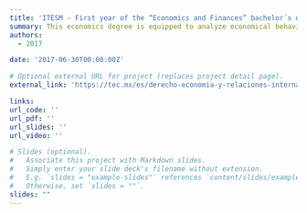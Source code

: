 ```yaml
---
title: 'ITESM - First year of the “Economics and Finances” bachelor´s degree'
summary: This economics degree is equipped to analyze economical behaviors, design effective public policies, manage investments, and make accurate predictions.
authors:
  - 2017

date: '2017-06-30T00:00:00Z'

# Optional external URL for project (replaces project detail page).
external_link: 'https://tec.mx/es/derecho-economia-y-relaciones-internacionales/licenciatura-en-economia?srsltid=AfmBOorK7nB98_p5xCVMXPV4w5QkqrMjcH_ppFRdae7PKx-CSGFQCIFt'

links:
url_code: ''
url_pdf: ''
url_slides: ''
url_video: ''

# Slides (optional).
#   Associate this project with Markdown slides.
#   Simply enter your slide deck's filename without extension.
#   E.g. `slides = "example-slides"` references `content/slides/example-slides.md`.
#   Otherwise, set `slides = ""`.
slides: ""
---
```


